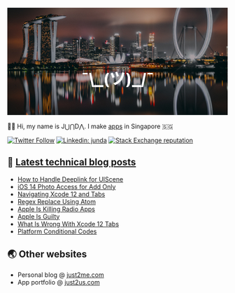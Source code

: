 [![](https://github.com/samwize/samwize/blob/master/singapore.jpg?raw=true)](https://just2me.com/about)

👋🏻 Hi, my name is J⋃⋂D⋀. I make [apps](https://just2us.com/apps) in Singapore 🇸🇬

[![Twitter Follow](https://img.shields.io/twitter/follow/samwize?label=Follow)](https://twitter.com/samwize)
[![Linkedin: junda](https://img.shields.io/badge/-Junda-blue?style=flat-square&logo=Linkedin&logoColor=white&link=https://www.linkedin.com/in/junda/)](https://www.linkedin.com/in/junda/)
[![Stack Exchange reputation](https://img.shields.io/stackexchange/stackoverflow/r/242682)](https://stackoverflow.com/users/242682/samwize)

## 📕 [Latest technical blog posts](https://samwize.com)

<!-- BLOG-POST-LIST:START -->
- [How to Handle Deeplink for UIScene](https://samwize.com/2020/10/09/how-to-handle-deeplink-for-uiscene/)
- [iOS 14 Photo Access for Add Only](https://samwize.com/2020/08/24/ios-14-photo-access-add-only/)
- [Navigating Xcode 12 and Tabs](https://samwize.com/2020/08/21/navigating-xcode-12-and-tabs/)
- [Regex Replace Using Atom](https://samwize.com/2020/08/17/regex-replace-using-atom/)
- [Apple Is Killing Radio Apps](https://samwize.com/2020/08/14/apple-is-killing-radio-apps/)
- [Apple Is Guilty](https://samwize.com/2020/07/30/apple-is-guilty/)
- [What Is Wrong With Xcode 12 Tabs](https://samwize.com/2020/07/28/what-is-wrong-with-xcode-12-tabs/)
- [Platform Conditional Codes](https://samwize.com/2020/07/22/platform-conditional-codes/)
<!-- BLOG-POST-LIST:END -->

## 🌏 Other websites

- Personal blog @ [just2me.com](https://just2me.com)
- App portfolio @ [just2us.com](https://just2us.com)
